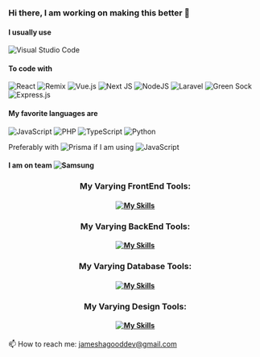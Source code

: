 ### Hi there, I am working on making this better 👋

#### I usually use
![Visual Studio Code](https://img.shields.io/badge/Visual%20Studio%20Code-0078d7.svg?style=for-the-badge&logo=visual-studio-code&logoColor=white)

#### To code with
![React](https://img.shields.io/badge/react-%2320232a.svg?style=for-the-badge&logo=react&logoColor=%2361DAFB)
![Remix](https://img.shields.io/badge/remix-%23000.svg?style=for-the-badge&logo=remix&logoColor=white)
![Vue.js](https://img.shields.io/badge/vuejs-%2335495e.svg?style=for-the-badge&logo=vuedotjs&logoColor=%234FC08D)
![Next JS](https://img.shields.io/badge/Next-black?style=for-the-badge&logo=next.js&logoColor=white)
![NodeJS](https://img.shields.io/badge/node.js-6DA55F?style=for-the-badge&logo=node.js&logoColor=white)
![Laravel](https://img.shields.io/badge/laravel-%23FF2D20.svg?style=for-the-badge&logo=laravel&logoColor=white)
![Green Sock](https://img.shields.io/badge/green%20sock-88CE02?style=for-the-badge&logo=greensock&logoColor=white)
![Express.js](https://img.shields.io/badge/express.js-%23404d59.svg?style=for-the-badge&logo=express&logoColor=%2361DAFB)

#### My favorite languages are
![JavaScript](https://img.shields.io/badge/javascript-%23323330.svg?style=for-the-badge&logo=javascript&logoColor=%23F7DF1E)
![PHP](https://img.shields.io/badge/php-%23777BB4.svg?style=for-the-badge&logo=php&logoColor=white)
![TypeScript](https://img.shields.io/badge/typescript-%23007ACC.svg?style=for-the-badge&logo=typescript&logoColor=white)
![Python](https://img.shields.io/badge/python-3670A0?style=for-the-badge&logo=python&logoColor=ffdd54)

 Preferably with ![Prisma](https://img.shields.io/badge/Prisma-3982CE?style=for-the-badge&logo=Prisma&logoColor=white) if I am using ![JavaScript](https://img.shields.io/badge/javascript-%23323330.svg?style=for-the-badge&logo=javascript&logoColor=%23F7DF1E)

 #### I am on team ![Samsung](https://img.shields.io/badge/Samsung-%231428A0.svg?style=for-the-badge&logo=samsung&logoColor=white)

 ### <div align="center">My Varying FrontEnd Tools:</div>
 #### <div align="center">[![My Skills](https://skillicons.dev/icons?i=js,html,css,nextjs,react,remix,tailwind,ts,vite,vscode,vue,threejs,pug,babel,alpinejs)](https://skillicons.dev)</div>

 ### <div align="center">My Varying BackEnd Tools:</div>
 #### <div align="center">[![My Skills](https://skillicons.dev/icons?i=express,laravel,mysql,nodejs,php,py,apollo)](https://skillicons.dev)</div>

 ### <div align="center">My Varying Database Tools:</div>
 #### <div align="center">[![My Skills](https://skillicons.dev/icons?i=mysql,prisma,sqlite,sequelize,redis,postgres,mongodb,firebase)](https://skillicons.dev)</div>

 ### <div align="center">My Varying Design Tools:</div>
 #### <div align="center">[![My Skills](https://skillicons.dev/icons?i=figma,svg,xd)](https://skillicons.dev)</div>

 📫 How to reach me: jameshagooddev@gmail.com

<!--
**cardfaux/cardfaux** is a ✨ _special_ ✨ repository because its `README.md` (this file) appears on your GitHub profile.

Here are some ideas to get you started:

- 🔭 I’m currently working on ...
- 🌱 I’m currently learning ...
- 👯 I’m looking to collaborate on ...
- 🤔 I’m looking for help with ...
- 💬 Ask me about ...
- 😄 Pronouns: ...
- ⚡ Fun fact: ...
-->
